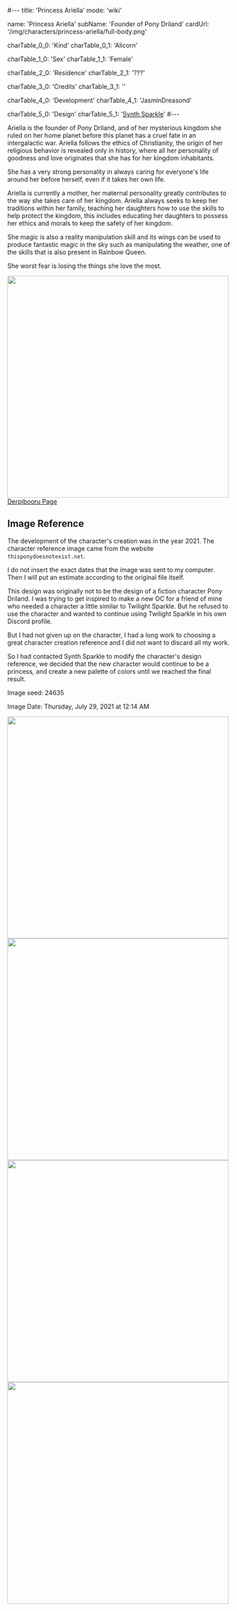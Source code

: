 #---
title: 'Princess Ariella'
mode: 'wiki'

name: 'Princess Ariella'
subName: 'Founder of Pony Driland'
cardUrl: '/img/characters/princess-ariella/full-body.png'

charTable_0_0: 'Kind'
charTable_0_1: 'Alicorn'

charTable_1_0: 'Sex'
charTable_1_1: 'Female'

charTable_2_0: 'Residence'
charTable_2_1: '???'

charTable_3_0: 'Credits'
charTable_3_1: ''

charTable_4_0: 'Development'
charTable_4_1: 'JasminDreasond'

charTable_5_0: 'Design'
charTable_5_1: '[Synth Sparkle](https://derpibooru.org/tags/artist-colon-synthsparkle)'
#---

Ariella is the founder of Pony Driland, and of her mysterious kingdom she ruled on her home planet before this planet has a cruel fate in an intergalactic war. Ariella follows the ethics of Christianity, the origin of her religious behavior is revealed only in history, where all her personality of goodness and love originates that she has for her kingdom inhabitants.

She has a very strong personality in always caring for everyone's life around her before herself, even if it takes her own life.

Ariella is currently a mother, her maternal personality greatly contributes to the way she takes care of her kingdom. Ariella always seeks to keep her traditions within her family, teaching her daughters how to use the skills to help protect the kingdom, this includes educating her daughters to possess her ethics and morals to keep the safety of her kingdom.

She magic is also a reality manipulation skill and its wings can be used to produce fantastic magic in the sky such as manipulating the weather, one of the skills that is also present in Rainbow Queen.

She worst fear is losing the things she love the most.

<img src="/img/characters/princess-ariella/ref.png" height="500">
<a href="https://derpibooru.org/images/2682038" target="_blank">Derpibooru Page</a>

## Image Reference

The development of the character's creation was in the year 2021. The character reference image came from the website `thisponydoesnotexist.net`.

I do not insert the exact dates that the image was sent to my computer. Then I will put an estimate according to the original file itself.

This design was originally not to be the design of a fiction character Pony Driland. I was trying to get inspired to make a new OC for a friend of mine who needed a character a little similar to Twilight Sparkle.
But he refused to use the character and wanted to continue using Twilight Sparkle in his own Discord profile.

But I had not given up on the character, I had a long work to choosing a great character creation reference and I did not want to discard all my work.

So I had contacted Synth Sparkle to modify the character's design reference, we decided that the new character would continue to be a princess, and create a new palette of colors until we reached the final result.

Image seed: 24635

Image Date: Thursday, July 29, 2021 at 12:14 AM

<img src="/img/demo/princess-ariella/seed24635.jpg" height="500">

<img src="/img/demo/princess-ariella/new-pony.jpg" height="500">

<img src="/img/demo/princess-ariella/new-pony3.jpg" height="500">

<img src="/img/demo/princess-ariella/cores.png" height="500">
